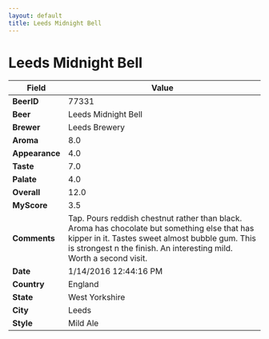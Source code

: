 ```yaml
---
layout: default
title: Leeds Midnight Bell
---
```


# Leeds Midnight Bell

| Field         | Value     |
|---------------|-----------|
| **BeerID** | 77331 |
| **Beer** | Leeds Midnight Bell |
| **Brewer** | Leeds Brewery |
| **Aroma** | 8.0 |
| **Appearance** | 4.0 |
| **Taste** | 7.0 |
| **Palate** | 4.0 |
| **Overall** | 12.0 |
| **MyScore** | 3.5 |
| **Comments** | Tap. Pours reddish chestnut rather than black. Aroma has chocolate but something else that has kipper in it. Tastes sweet almost bubble gum. This is strongest n the finish. An interesting mild. Worth a second visit. |
| **Date** | 1/14/2016 12:44:16 PM |
| **Country** | England |
| **State** | West Yorkshire |
| **City** | Leeds |
| **Style** | Mild Ale |
